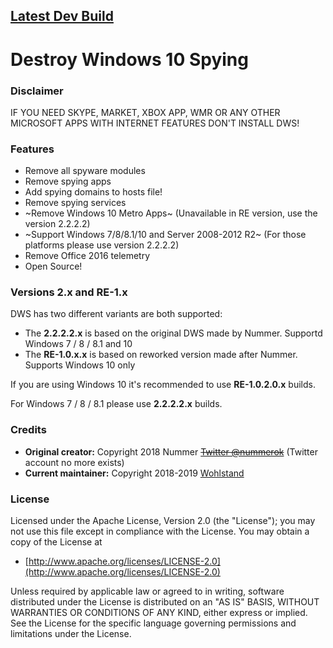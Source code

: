 ## [Latest Dev Build](https://ci.appveyor.com/project/Wohlstand/destroy-windows-10-spying)

# Destroy Windows 10 Spying

### Disclaimer

IF YOU NEED SKYPE, MARKET, XBOX APP, WMR OR ANY OTHER MICROSOFT APPS WITH INTERNET FEATURES DON'T INSTALL DWS!


### Features

- Remove all spyware modules
- Remove spying apps
- Add spying domains to hosts file!
- Remove spying services
- ~Remove Windows 10 Metro Apps~ (Unavailable in RE version, use the version 2.2.2.2)
- ~Support Windows 7/8/8.1/10 and Server 2008-2012 R2~ (For those platforms please use version 2.2.2.2)
- Remove Office 2016 telemetry
- Open Source!

### Versions 2.x and RE-1.x

DWS has two different variants are both supported:
- The **2.2.2.2.x** is based on the original DWS made by Nummer. Supportd Windows 7 / 8 / 8.1 and 10
- The **RE-1.0.x.x** is based on reworked version made after Nummer. Supports Windows 10 only

If you are using Windows 10 it's recommended to use **RE-1.0.2.0.x** builds.

For Windows 7 / 8 / 8.1 please use **2.2.2.2.x** builds.


### Credits

* **Original creator:** Copyright 2018 Nummer ~~[Twitter @nummerok](https://twitter.com/nummerok)~~ (Twitter account no more exists)
* **Current maintainer:** Copyright 2018-2019 [Wohlstand](https://github.com/Wohlstand)


### License

Licensed under the Apache License, Version 2.0 (the "License");
you may not use this file except in compliance with the License.
You may obtain a copy of the License at

  * [http://www.apache.org/licenses/LICENSE-2.0](http://www.apache.org/licenses/LICENSE-2.0)

Unless required by applicable law or agreed to in writing, software
distributed under the License is distributed on an "AS IS" BASIS,
WITHOUT WARRANTIES OR CONDITIONS OF ANY KIND, either express or implied.
See the License for the specific language governing permissions and
limitations under the License.

